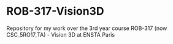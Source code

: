 # ROB-317-Vision3D
  Repository for my work over the 3rd year course ROB-317 (now CSC_5RO17_TA) - Vision 3D at ENSTA Paris
